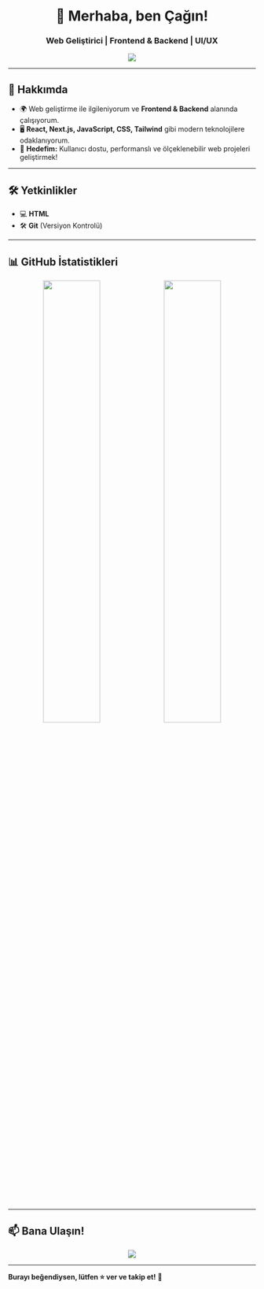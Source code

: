 <h1 align="center">👋 Merhaba, ben Çağın!</h1>
<h3 align="center">Web Geliştirici | Frontend & Backend | UI/UX</h3>

<p align="center">
  <img src="https://readme-typing-svg.herokuapp.com/?lines=Full+Stack+Developer;Frontend+Enthusiast;UI/UX+Lover!&color=blue&size=20" />
</p>

---

## 🚀 Hakkımda
- 🌍 Web geliştirme ile ilgileniyorum ve **Frontend & Backend** alanında çalışıyorum.  
- 🖥️ **React, Next.js, JavaScript, CSS, Tailwind** gibi modern teknolojilere odaklanıyorum.  
- 📌 **Hedefim:** Kullanıcı dostu, performanslı ve ölçeklenebilir web projeleri geliştirmek!  

---

## 🛠️ Yetkinlikler
- 💻 **HTML**  
- 🛠️ **Git** (Versiyon Kontrolü)

---

## 📊 GitHub İstatistikleri
<p align="center">
<img src="https://github-readme-stats-sigma-five.vercel.app/api?username=caginsezer&show_icons=true&theme=dark" width="48%" />
  <img src="https://github-readme-streak-stats.herokuapp.com/?user=caginsezer&theme=dark" width="48%" />
</p>

---

## 📫 Bana Ulaşın!
<p align="center">
  <a href="https://www.linkedin.com/in/caginsezer/" target="_blank">
    <img src="https://img.shields.io/badge/LinkedIn-000?style=for-the-badge&logo=linkedin&logoColor=blue" />
  </a>
</p>

---

 **Burayı beğendiysen, lütfen ⭐ ver ve takip et!** 🚀
